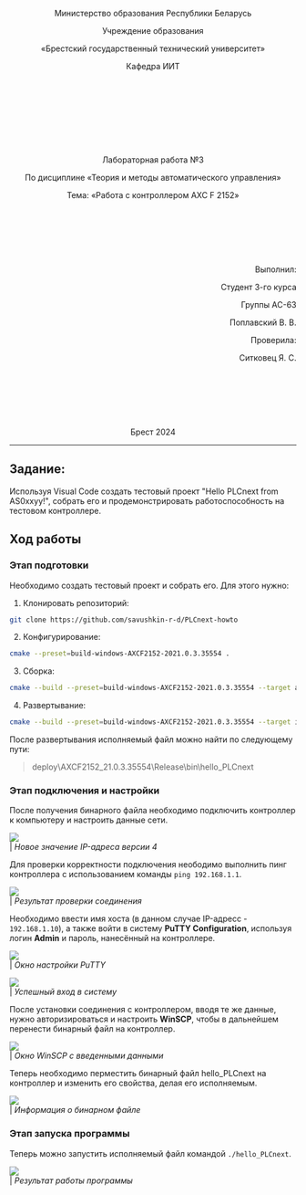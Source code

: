 <p align="center">Министерство образования Республики Беларусь</p>
<p align="center">Учреждение образования</p>
<p align="center">«Брестский государственный технический университет»</p>
<p align="center">Кафедра ИИТ</p>
<br><br><br><br><br><br><br>
<p align="center">Лабораторная работа №3</p>
<p align="center">По дисциплине «Теория и методы автоматического управления»</p>
<p align="center">Тема: «Работа с контроллером AXC F 2152»</p>
<br><br><br><br><br>
<p align="right">Выполнил:</p>
<p align="right">Студент 3-го курса</p>
<p align="right">Группы АС-63</p>
<p align="right">Поплавский В. В.</p>
<p align="right">Проверила:</p>
<p align="right">Ситковец Я. С.</p>
<br><br><br><br><br>
<p align="center">Брест 2024</p>

---

## Задание: 
Используя Visual Code создать тестовый проект "Hello PLCnext from AS0xxyy!", собрать его и продемонстрировать работоспособность на тестовом контроллере.

## Ход работы

### Этап подготовки

Необходимо создать тестовый проект и собрать его. Для этого нужно:
1. Клонировать репозиторий:
``` sh
git clone https://github.com/savushkin-r-d/PLCnext-howto
```
2. Конфигурирование: 
``` sh
cmake --preset=build-windows-AXCF2152-2021.0.3.35554 .
```
3. Сборка:
``` sh
cmake --build --preset=build-windows-AXCF2152-2021.0.3.35554 --target all
```
4. Развертывание:
``` sh
cmake --build --preset=build-windows-AXCF2152-2021.0.3.35554 --target install
```

После развертывания исполняемый файл можно найти по следующему пути:

> deploy\AXCF2152_21.0.3.35554\Release\bin\hello_PLCnext

### Этап подключения и настройки

После получения бинарного файла необходимо подключить контроллер к компьютеру и настроить данные сети.

![](../images/ip.png)
<br>
| _Новое значение IP-адреса версии 4_

Для проверки корректности подключения неободимо выполнить пинг контроллера с использованием команды `ping 192.168.1.1`.

![](../images/check_connection.jpg)
<br>
| _Результат проверки соединения_

Необходимо ввести имя хоста (в данном случае IP-адресс - `192.168.1.10`), а также войти в систему __PuTTY Configuration__, используя логин __Admin__ и пароль, нанесённый на контроллере.

![](../images/putty.png)
<br>
| _Окно настройки PuTTY_

![](../images/putty_login.jpg)
<br>
| _Успешный вход в систему_

После установки соединения с контроллером, вводя те же данные, нужно авторизироваться и настроить __WinSCP__, чтобы в дальнейшем перенести бинарный файл на контроллер.

![](../images/winSCP_log.jpg)
<br>
| _Окно WinSCP с введенными данными_

 Теперь необходимо перместить бинарный файл hello_PLCnext на контроллер и изменить его свойства, делая его исполняемым.

 ![](../images/file.jpg)
 <br>
 | _Информация о бинарном файле_

### Этап запуска программы

Теперь можно запустить исполняемый файл командой `./hello_PLCnext`.

![](../images/result.png)
<br>
| _Результат работы программы_

